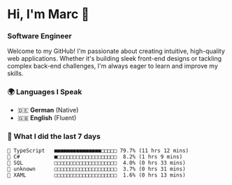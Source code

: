 # Hi, I'm Marc 👋 
### Software Engineer

Welcome to my GitHub! I'm passionate about creating intuitive, high-quality web applications. Whether it's building sleek front-end designs or tackling complex back-end challenges, I'm always eager to learn and improve my skills.  

### 🌍 Languages I Speak  
- 🇩🇪 **German** (Native)  
- 🇬🇧 **English** (Fluent)

### 🤯 What I did the last 7 days

```
🔷 TypeScript   ■■■■■■■■■■■■■■■□□□□□ 79.7% (11 hrs 12 mins)
🔷 C#           ■□□□□□□□□□□□□□□□□□□□  8.2% (1 hrs 9 mins)
📄 SQL          □□□□□□□□□□□□□□□□□□□□  4.0% (0 hrs 33 mins)
📄 unknown      □□□□□□□□□□□□□□□□□□□□  3.7% (0 hrs 31 mins)
📄 XAML         □□□□□□□□□□□□□□□□□□□□  1.6% (0 hrs 13 mins)
```